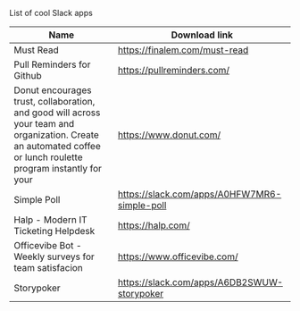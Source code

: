 List of cool Slack apps

| Name | Download link |
| -- | --|
| Must Read | https://finalem.com/must-read |
| Pull Reminders for Github | https://pullreminders.com/
| Donut encourages trust, collaboration, and good will across your team and organization. Create an automated coffee or lunch roulette program instantly for your | https://www.donut.com/
| Simple Poll | https://slack.com/apps/A0HFW7MR6-simple-poll
| Halp - Modern IT Ticketing Helpdesk| https://halp.com/
| Officevibe Bot - Weekly surveys for team satisfacion| https://www.officevibe.com/
| Storypoker| https://slack.com/apps/A6DB2SWUW-storypoker
